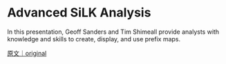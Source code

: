 
# Advanced SiLK Analysis

In this presentation, Geoff Sanders and Tim Shimeall provide analysts with knowledge and skills to create, display, and use prefix maps.

[原文｜original](https://insights.sei.cmu.edu/library/advanced-silk-analysis/)
        